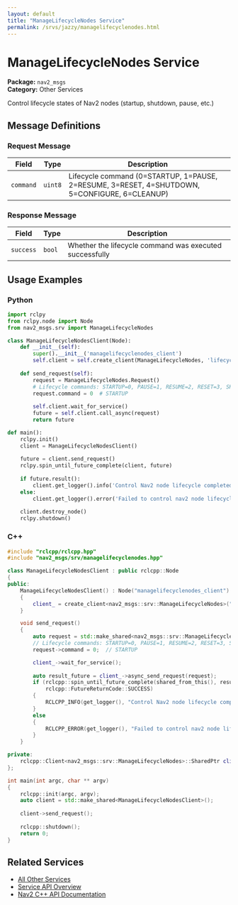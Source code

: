 ```yaml
---
layout: default
title: "ManageLifecycleNodes Service"
permalink: /srvs/jazzy/managelifecyclenodes.html
---
```


# ManageLifecycleNodes Service

**Package:** `nav2_msgs`  
**Category:** Other Services

Control lifecycle states of Nav2 nodes (startup, shutdown, pause, etc.)

## Message Definitions

### Request Message

| Field | Type | Description |
|-------|------|-------------|
| `command` | `uint8` | Lifecycle command (0=STARTUP, 1=PAUSE, 2=RESUME, 3=RESET, 4=SHUTDOWN, 5=CONFIGURE, 6=CLEANUP) |


### Response Message

| Field | Type | Description |
|-------|------|-------------|
| `success` | `bool` | Whether the lifecycle command was executed successfully |


## Usage Examples

### Python

```python
import rclpy
from rclpy.node import Node
from nav2_msgs.srv import ManageLifecycleNodes

class ManageLifecycleNodesClient(Node):
    def __init__(self):
        super().__init__('managelifecyclenodes_client')
        self.client = self.create_client(ManageLifecycleNodes, 'lifecycle_manager/manage_nodes')
        
    def send_request(self):
        request = ManageLifecycleNodes.Request()
        # Lifecycle commands: STARTUP=0, PAUSE=1, RESUME=2, RESET=3, SHUTDOWN=4
        request.command = 0  # STARTUP
        
        self.client.wait_for_service()
        future = self.client.call_async(request)
        return future

def main():
    rclpy.init()
    client = ManageLifecycleNodesClient()
    
    future = client.send_request()
    rclpy.spin_until_future_complete(client, future)
    
    if future.result():
        client.get_logger().info('Control Nav2 node lifecycle completed')
    else:
        client.get_logger().error('Failed to control nav2 node lifecycle')
        
    client.destroy_node()
    rclpy.shutdown()
```

### C++

```cpp
#include "rclcpp/rclcpp.hpp"
#include "nav2_msgs/srv/managelifecyclenodes.hpp"

class ManageLifecycleNodesClient : public rclcpp::Node
{
public:
    ManageLifecycleNodesClient() : Node("managelifecyclenodes_client")
    {
        client_ = create_client<nav2_msgs::srv::ManageLifecycleNodes>("lifecycle_manager/manage_nodes");
    }

    void send_request()
    {
        auto request = std::make_shared<nav2_msgs::srv::ManageLifecycleNodes::Request>();
        // Lifecycle commands: STARTUP=0, PAUSE=1, RESUME=2, RESET=3, SHUTDOWN=4
        request->command = 0;  // STARTUP

        client_->wait_for_service();
        
        auto result_future = client_->async_send_request(request);
        if (rclcpp::spin_until_future_complete(shared_from_this(), result_future) ==
            rclcpp::FutureReturnCode::SUCCESS)
        {
            RCLCPP_INFO(get_logger(), "Control Nav2 node lifecycle completed");
        }
        else
        {
            RCLCPP_ERROR(get_logger(), "Failed to control nav2 node lifecycle");
        }
    }

private:
    rclcpp::Client<nav2_msgs::srv::ManageLifecycleNodes>::SharedPtr client_;
};

int main(int argc, char ** argv)
{
    rclcpp::init(argc, argv);
    auto client = std::make_shared<ManageLifecycleNodesClient>();
    
    client->send_request();
    
    rclcpp::shutdown();
    return 0;
}
```

## Related Services

- [All Other Services](/jazzy/srvs/index.html#other-services)
- [Service API Overview](/jazzy/srvs/index.html)
- [Nav2 C++ API Documentation](/jazzy/html/index.html)